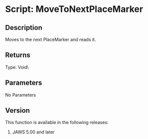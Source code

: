 # Script: MoveToNextPlaceMarker

## Description

Moves to the next PlaceMarker and reads it.

## Returns

Type: Void\

## Parameters

No Parameters

## Version

This function is available in the following releases:

1.  JAWS 5.00 and later
